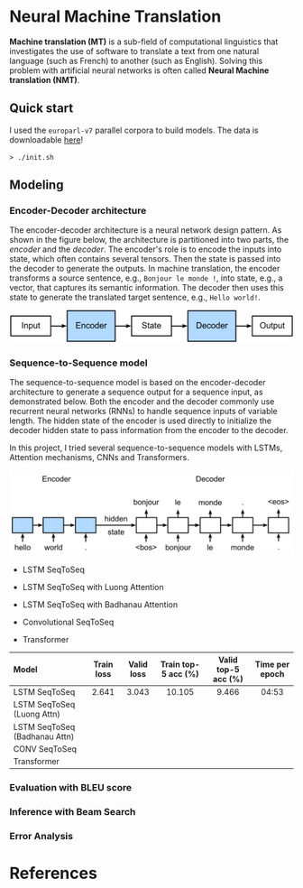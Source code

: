 # Neural Machine Translation

**Machine translation (MT)** is a sub-field of computational linguistics that investigates the use of software to translate a text from one natural language (such as French) to another (such as English). Solving this problem with artificial neural networks is often called **Neural Machine translation (NMT)**.

## Quick start

I used the `europarl-v7` parallel corpora to build models. The data is downloadable [here](http://www.statmt.org/europarl/v7/fr-en.tgz)!

```shell
> ./init.sh
```

## Modeling

### Encoder-Decoder architecture

The encoder-decoder architecture is a neural network design pattern. As shown in the figure below, the architecture is partitioned into two parts, the *encoder* and the *decoder*. The encoder's role is to encode the inputs into state, which often contains several tensors. Then the state is passed into the decoder to generate the outputs. In machine translation, the encoder transforms a source sentence, e.g., `Bonjour le monde !`, into state, e.g., a vector, that captures its semantic information. The decoder then uses this state to generate the translated target sentence, e.g., `Hello world!`.

<img src="./img/encoder-decoder.svg" alt="encoder-decoder architecture" />

### Sequence-to-Sequence model

The sequence-to-sequence model is based on the encoder-decoder architecture to generate a sequence output for a sequence input, as demonstrated below. Both the encoder and the decoder commonly use recurrent neural networks (RNNs) to handle sequence inputs of variable length. The hidden state of the encoder is used directly to initialize the decoder hidden state to pass information from the encoder to the decoder.

In this project, I tried several sequence-to-sequence models with LSTMs, Attention mechanisms, CNNs and Transformers.

<img src="./img/seq2seq.svg" alt="sequence-to-sequence" />

- LSTM SeqToSeq

- LSTM SeqToSeq with Luong Attention

- LSTM SeqToSeq with Badhanau Attention

- Convolutional SeqToSeq

- Transformer

| Model | Train loss | Valid loss | Train top-5 acc (%) | Valid top-5 acc (%) | Time per epoch |
|:------|:----------:|:----------:|:-------------------:|:-------------------:|:--------------:|
| LSTM SeqToSeq | 2.641 | 3.043 | 10.105 | 9.466 | 04:53 |
| LSTM SeqToSeq (Luong Attn) |  |  |  |  |  |
| LSTM SeqToSeq (Badhanau Attn) |  |  |  |  |  |
| CONV SeqToSeq |  |  |  |  |  |
| Transformer |  |  |  |  |  |

### Evaluation with BLEU score

### Inference with Beam Search

### Error Analysis

# References

